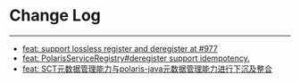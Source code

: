 # Change Log
---

- [feat: support lossless register and deregister at #977](https://github.com/Tencent/spring-cloud-tencent/pull/1242)
- [feat: PolarisServiceRegistry#deregister support idempotency.](https://github.com/Tencent/spring-cloud-tencent/pull/1243)
- [feat: SCT元数据管理能力与polaris-java元数据管理能力进行下沉及整合](https://github.com/Tencent/spring-cloud-tencent/pull/1249)